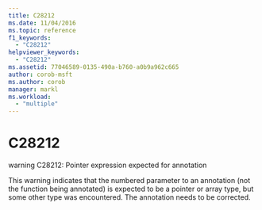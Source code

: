 ```yaml
---
title: C28212
ms.date: 11/04/2016
ms.topic: reference
f1_keywords:
  - "C28212"
helpviewer_keywords:
  - "C28212"
ms.assetid: 77046589-0135-490a-b760-a0b9a962c665
author: corob-msft
ms.author: corob
manager: markl
ms.workload:
  - "multiple"
---
```

# C28212
warning C28212: Pointer expression expected for annotation

 This warning indicates that the numbered parameter to an annotation (not the function being annotated) is expected to be a pointer or array type, but some other type was encountered. The annotation needs to be corrected.

